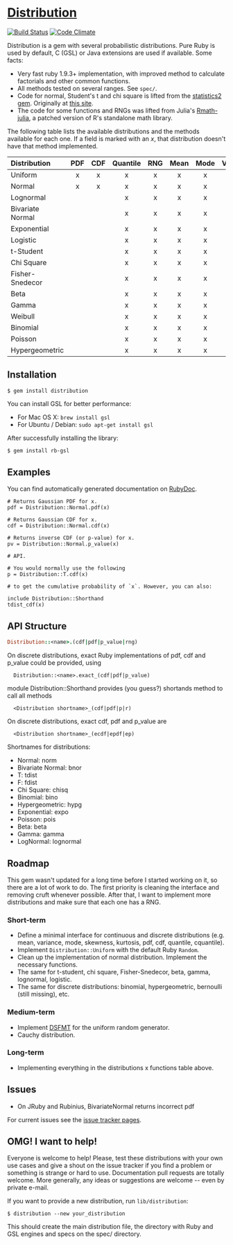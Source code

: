 # [Distribution](https://github.com/sciruby/distribution)

[![Build Status](https://travis-ci.org/SciRuby/distribution.svg?branch=master)](https://travis-ci.org/SciRuby/distribution)
[![Code Climate](https://codeclimate.com/github/SciRuby/distribution/badges/gpa.svg)](https://codeclimate.com/github/SciRuby/distribution)

Distribution is a gem with several probabilistic distributions. Pure Ruby is used by default, C (GSL) or Java extensions are used if available. Some facts:

- Very fast ruby 1.9.3+ implementation, with improved method to calculate factorials and other common functions.
- All methods tested on several ranges. See `spec/`.
- Code for normal, Student's t and chi square is lifted from the [statistics2 gem](https://rubygems.org/gems/statistics2). Originally at [this site](http://blade.nagaokaut.ac.jp/~sinara/ruby/math/statistics2).
- The code for some functions and RNGs was lifted from Julia's [Rmath-julia](https://github.com/JuliaLang/Rmath-julia), a patched version of R's standalone math library.

The following table lists the available distributions and the methods available for each one. If a field is marked with an *x*, that distribution doesn't have that method implemented.

| Distribution     | PDF | CDF | Quantile | RNG | Mean | Mode | Variance | Skewness | Kurtosis | Entropy |
| :--------------- | :-: | :-: | :------: | :-: | :--: | :--: | :------: | :------: | :------: | :-----: |
| Uniform          | x   | x   | x        | x   | x    | x    | x        | x        | x        | x       |
| Normal           | x   | x   | x        | x   | x    | x    | x        | x        | x        | x       |
| Lognormal        |     |     | x        | x   | x    | x    | x        | x        | x        | x       |
| Bivariate Normal |     |     | x        | x   | x    | x    | x        | x        | x        | x       |
| Exponential      |     |     | x        | x   | x    | x    | x        | x        | x        | x       |
| Logistic         |     |     | x        | x   | x    | x    | x        | x        | x        | x       |
| t-Student        |     |     | x        | x   | x    | x    | x        | x        | x        | x       |
| Chi Square       |     |     | x        | x   | x    | x    | x        | x        | x        | x       |
| Fisher-Snedecor  |     |     | x        | x   | x    | x    | x        | x        | x        | x       |
| Beta             |     |     | x        | x   | x    | x    | x        | x        | x        | x       |
| Gamma            |     |     | x        | x   | x    | x    | x        | x        | x        | x       |
| Weibull          |     |     | x        | x   | x    | x    | x        | x        | x        | x       |
| Binomial         |     |     | x        | x   | x    | x    | x        | x        | x        | x       |
| Poisson          |     |     | x        | x   | x    | x    | x        | x        | x        | x       |
| Hypergeometric   |     |     | x        | x   | x    | x    | x        | x        | x        | x       |

## Installation

```
$ gem install distribution
```

You can install GSL for better performance:

* For Mac OS X: `brew install gsl`
* For Ubuntu / Debian: `sudo apt-get install gsl`

After successfully installing the library:

```bash
$ gem install rb-gsl
```

## Examples

You can find automatically generated documentation on [RubyDoc](http://www.rubydoc.info/github/sciruby/distribution/master).

```
# Returns Gaussian PDF for x.
pdf = Distribution::Normal.pdf(x)

# Returns Gaussian CDF for x.
cdf = Distribution::Normal.cdf(x)

# Returns inverse CDF (or p-value) for x.
pv = Distribution::Normal.p_value(x)

# API.

# You would normally use the following
p = Distribution::T.cdf(x)

# to get the cumulative probability of `x`. However, you can also:

include Distribution::Shorthand
tdist_cdf(x)
```

## API Structure

```ruby
Distribution::<name>.(cdf|pdf|p_value|rng)
```

On discrete distributions, exact Ruby implementations of pdf, cdf and p_value could be provided, using

```
  Distribution::<name>.exact_(cdf|pdf|p_value)
```

module Distribution::Shorthand provides (you guess?) shortands method to call all methods

```
  <Distribution shortname>_(cdf|pdf|p|r)
```

On discrete distributions, exact cdf, pdf and p_value are

```
  <Distribution shortname>_(ecdf|epdf|ep)
```

Shortnames for distributions:

  * Normal: norm
  * Bivariate Normal: bnor
  * T: tdist
  * F: fdist
  * Chi Square: chisq
  * Binomial: bino
  * Hypergeometric: hypg
  * Exponential: expo
  * Poisson: pois
  * Beta: beta
  * Gamma: gamma
  * LogNormal: lognormal

## Roadmap

This gem wasn't updated for a long time before I started working on it, so there are a lot of work to do. The first priority is cleaning the interface and removing cruft whenever possible. After that, I want to implement more distributions and make sure that each one has a RNG.

### Short-term

- Define a minimal interface for continuous and discrete distributions (e.g. mean, variance, mode, skewness, kurtosis, pdf, cdf, quantile, cquantile).
- Implement `Distribution::Uniform` with the default Ruby `Random`.
- Clean up the implementation of normal distribution. Implement the necessary functions.
- The same for t-student, chi square, Fisher-Snedecor, beta, gamma, lognormal, logistic.
- The same for discrete distributions: binomial, hypergeometric, bernoulli (still missing), etc.

### Medium-term

- Implement [DSFMT](http://www.math.sci.hiroshima-u.ac.jp/~m-mat/MT/SFMT/) for the uniform random generator.
- Cauchy distribution.

### Long-term

- Implementing everything in the distributions x functions table above.

## Issues

* On JRuby and Rubinius, BivariateNormal returns incorrect pdf

For current issues see the [issue tracker pages](https://github.com/sciruby/distribution/issues).

## OMG! I want to help!

Everyone is welcome to help! Please, test these distributions with your own use
cases and give a shout on the issue tracker if you find a problem or something
is strange or hard to use. Documentation pull requests are totally welcome.
More generally, any ideas or suggestions are welcome -- even by private e-mail.

If you want to provide a new distribution, run `lib/distribution`:

```
$ distribution --new your_distribution
```

This should create the main distribution file, the directory with Ruby and GSL engines and specs on the spec/ directory.
